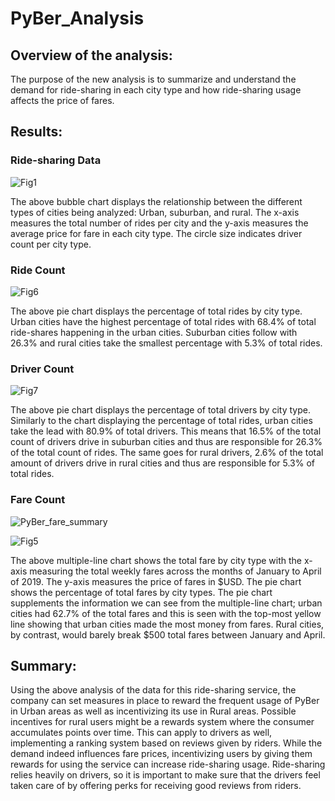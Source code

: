# PyBer_Analysis

## Overview of the analysis:

The purpose of the new analysis is to summarize and understand the demand for ride-sharing in each city type and how ride-sharing usage affects the price of fares.  

## Results:

### Ride-sharing Data

![Fig1](https://user-images.githubusercontent.com/101225282/177678558-a886b0ed-cc84-40ac-ab75-5f19f8065816.png)

The above bubble chart displays the relationship between the different types of cities being analyzed: Urban, suburban, and rural. The x-axis measures the total number of rides per city and the y-axis measures the average price for fare in each city type. The circle size indicates driver count per city type.

### Ride Count

![Fig6](https://user-images.githubusercontent.com/101225282/177678629-1c61458d-d4e8-4386-b3f9-87caa00125cb.png)

The above pie chart displays the percentage of total rides by city type. Urban cities have the highest percentage of total rides with 68.4% of total ride-shares happening in the urban cities. Suburban cities follow with 26.3% and rural cities take the smallest percentage with 5.3% of total rides. 

### Driver Count

![Fig7](https://user-images.githubusercontent.com/101225282/177678677-c46f45b3-03ef-4170-a4f6-138b99719a9b.png)

The above pie chart displays the percentage of total drivers by city type. Similarly to the chart displaying the percentage of total rides, urban cities take the lead with 80.9% of total drivers. This means that 16.5% of the total count of drivers drive in suburban cities and thus are responsible for 26.3% of the total count of rides. The same goes for rural drivers, 2.6% of the total amount of drivers drive in rural cities and thus are responsible for 5.3% of total rides. 

### Fare Count

![PyBer_fare_summary](https://user-images.githubusercontent.com/101225282/177678706-db16d87c-3f24-47da-afeb-9af7c84f388b.png)

![Fig5](https://user-images.githubusercontent.com/101225282/177678721-36b3c558-2ae8-4de0-9641-2461f1261a37.png)

The above multiple-line chart shows the total fare by city type with the x-axis measuring the total weekly fares across the months of January to April of 2019. The y-axis measures the price of fares in $USD. The pie chart shows the percentage of total fares by city types. The pie chart supplements the information we can see from the multiple-line chart; urban cities had 62.7% of the total fares and this is seen with the top-most yellow line showing that urban cities made the most money from fares. Rural cities, by contrast, would barely break $500 total fares between January and April. 

## Summary:

Using the above analysis of the data for this ride-sharing service, the company can set measures in place to reward the frequent usage of PyBer in Urban areas as well as incentivizing its use in Rural areas. Possible incentives for rural users might be a rewards system where the consumer accumulates points over time. This can apply to drivers as well, implementing a ranking system based on reviews given by riders. While the demand indeed influences fare prices, incentivizing users by giving them rewards for using the service can increase ride-sharing usage. Ride-sharing relies heavily on drivers, so it is important to make sure that the drivers feel taken care of by offering perks for receiving good reviews from riders. 

